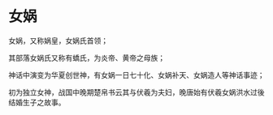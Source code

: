 # 女娲

女娲，又称娲皇，女娲氏首领；

其部落女娲氏又称有蟜氏，为炎帝、黄帝之母族；

神话中演变为华夏创世神，有女娲一日七十化、女娲补天、女娲造人等神话事迹；

初为独立女神，战国中晚期楚帛书云其与伏羲为夫妇，晚唐始有伏羲女娲洪水过後结婚生子之故事。
